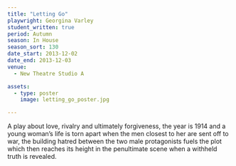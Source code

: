 ```yaml
---
title: "Letting Go"
playwright: Georgina Varley
student_written: true
period: Autumn
season: In House
season_sort: 130
date_start: 2013-12-02
date_end: 2013-12-03
venue:
  - New Theatre Studio A

assets:
  - type: poster
    image: letting_go_poster.jpg

---
```

A play about love, rivalry and ultimately forgiveness, the year is 1914 and a young woman’s life is torn apart when the men closest to her are sent off to war, the building hatred between the two male protagonists fuels the plot which then reaches its height in the penultimate scene when a withheld truth is revealed.
